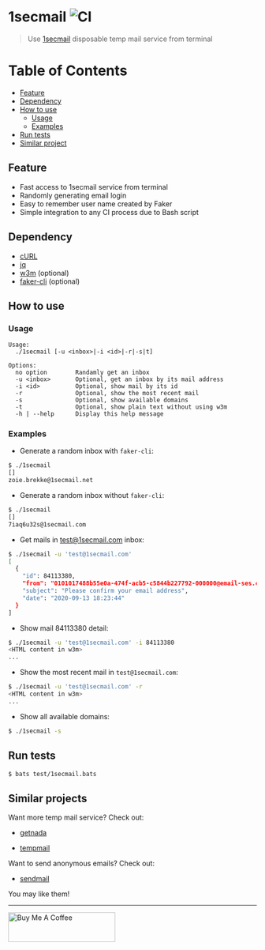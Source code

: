 # 1secmail ![CI](https://github.com/KevCui/1secmail/workflows/CI/badge.svg)

> Use [1secmail](https://www.1secmail.com/) disposable temp mail service from terminal

# Table of Contents

- [Feature](#feature)
- [Dependency](#dependency)
- [How to use](#how-to-use)
  - [Usage](#usage)
  - [Examples](#examples)
- [Run tests](#run-tests)
- [Similar project](#similar-project)

## Feature

- Fast access to 1secmail service from terminal
- Randomly generating email login
- Easy to remember user name created by Faker
- Simple integration to any CI process due to Bash script

## Dependency

- [cURL](https://curl.haxx.se/download.html)
- [jq](https://stedolan.github.io/jq/)
- [w3m](http://w3m.sourceforge.net/) (optional)
- [faker-cli](https://github.com/lestoni/faker-cli) (optional)

## How to use

### Usage

```
Usage:
  ./1secmail [-u <inbox>|-i <id>|-r|-s|t]

Options:
  no option        Randamly get an inbox
  -u <inbox>       Optional, get an inbox by its mail address
  -i <id>          Optional, show mail by its id
  -r               Optional, show the most recent mail
  -s               Optional, show available domains
  -t               Optional, show plain text without using w3m
  -h | --help      Display this help message
```

### Examples

- Generate a random inbox with `faker-cli`:

```bash
$ ./1secmail
[]
zoie.brekke@1secmail.net
```

- Generate a random inbox without `faker-cli`:

```bash
$ ./1secmail
[]
7iaq6u32s@1secmail.com
```

- Get mails in test@1secmail.com inbox:

```bash
$ ./1secmail -u 'test@1secmail.com'
[
  {
    "id": 84113380,
    "from": "0101017488b55e0a-474f-acb5-c5844b227792-000000@email-ses.com",
    "subject": "Please confirm your email address",
    "date": "2020-09-13 18:23:44"
  }
]
```

- Show mail 84113380 detail:

```bash
$ ./1secmail -u 'test@1secmail.com' -i 84113380
<HTML content in w3m>
...
```

- Show the most recent mail in `test@1secmail.com`:

```bash
$ ./1secmail -u 'test@1secmail.com' -r
<HTML content in w3m>
...
```

- Show all available domains:

```bash
$ ./1secmail -s
```

## Run tests

```bash
$ bats test/1secmail.bats
```

## Similar projects

Want more temp mail service? Check out:

- [getnada](https://github.com/KevCui/getnada)

- [tempmail](https://github.com/KevCui/tempmail)

Want to send anonymous emails? Check out:

- [sendmail](https://github.com/KevCui/sendmail)

You may like them!

---

<a href="https://www.buymeacoffee.com/kevcui" target="_blank"><img src="https://cdn.buymeacoffee.com/buttons/v2/default-orange.png" alt="Buy Me A Coffee" height="60px" width="217px"></a>
